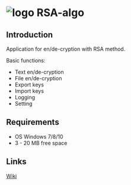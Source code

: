# ![logo](http://s32.postimg.org/ga6dwr6fl/icon.png) RSA-algo

## Introduction
Application for en/de-cryption with RSA method.

Basic functions:
* Text en/de-cryption
* File en/de-cryption
* Export keys
* Import keys
* Logging
* Setting

## Requirements
* OS Windows 7/8/10
* 3 - 20 MB free space

## Links

[Wiki](https://simple.wikipedia.org/wiki/RSA_(algorithm))